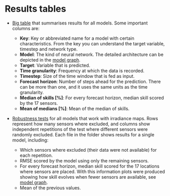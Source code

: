 # Results tables

- [Big table](https://delicias.dia.fi.upm.es/nextcloud/index.php/s/X6ssdscgJnzingZ)
  that summarises results for all models. Some important columns are:
    - **Key**: Key or abbreviated name for a model with certain characteristics.
               From the key you can understand the target variable, timestep and network type.
    - **Model**: The kind of neural network. The detailed architecture can be depicted in the
                 [model graph](https://delicias.dia.fi.upm.es/nextcloud/index.php/s/ZsKnRZXSFD8omXC).
    - **Target**: Variable that is predicted.
    - **Time granularity**: Frequency at which the data is recorded.
    - **Timestep**: Size of the time window that is fed as input.
    - **Forecast horizon**: Number of steps ahead for the prediction. There can be more than one,
                            and it uses the same units as the time granularity.
    - **Median of skills [%]**: For every forecast horizon, median skill scored by the 17 sensors.
    - **Mean of medians [%]**: Mean of the median of skills.

- [Robustness tests](https://delicias.dia.fi.upm.es/nextcloud/index.php/s/RMYmSm8pmd2BtYn)
  for all models that work with irradiance maps. Rows represent how many sensors where excluded,
  and columns show independent repetitions of the test where different sensors were randomly excluded.
  Each file in the folder shows results for a single model, including:
    - Which sensors where excluded (their data were not available) for each repetition.
    - RMSE scored by the model using only the remaining sensors.
    - For every forecast horizon, median skill scored for the 17 locations where sensors are placed.
      With this information plots were produced showing how skill evolves when fewer sensors are available,
      see [model graph](https://delicias.dia.fi.upm.es/nextcloud/index.php/s/yBekwdywy5P4rWC).
    - Mean of the previous values.  

